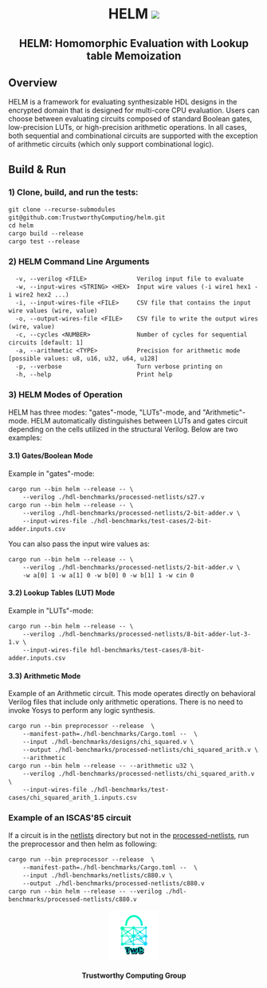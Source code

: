 <h1 align="center">HELM <a href="https://github.com/jimouris/helm/blob/main/LICENSE"><img src="https://img.shields.io/badge/license-MIT-blue.svg"></a> </h1>

<h2 align="center">HELM: Homomorphic Evaluation with Lookup table Memoization</h2>


## Overview
HELM is a framework for evaluating synthesizable HDL designs in the encrypted
domain that is designed for multi-core CPU evaluation. Users can choose between
evaluating circuits composed of standard Boolean gates, low-precision LUTs, or
high-precision arithmetic operations. 
In all cases, both sequential and combinational circuits are supported with the
exception of arithmetic circuits (which only support combinational logic).

## Build & Run

### 1) Clone, build, and run the tests:
```shell
git clone --recurse-submodules git@github.com:TrustworthyComputing/helm.git
cd helm
cargo build --release
cargo test --release
```

### 2) HELM Command Line Arguments
```shell
  -v, --verilog <FILE>              Verilog input file to evaluate
  -w, --input-wires <STRING> <HEX>  Input wire values (-i wire1 hex1 -i wire2 hex2 ...)
  -i, --input-wires-file <FILE>     CSV file that contains the input wire values (wire, value)
  -o, --output-wires-file <FILE>    CSV file to write the output wires (wire, value)
  -c, --cycles <NUMBER>             Number of cycles for sequential circuits [default: 1]
  -a, --arithmetic <TYPE>           Precision for arithmetic mode [possible values: u8, u16, u32, u64, u128]
  -p, --verbose                     Turn verbose printing on
  -h, --help                        Print help
```

### 3) HELM Modes of Operation

HELM has three modes: "gates"-mode, "LUTs"-mode, and "Arithmetic"-mode. HELM
automatically distinguishes between LUTs and gates circuit depending on the
cells utilized in the structural Verilog.
Below are two examples:


#### 3.1) Gates/Boolean Mode
Example in "gates"-mode:
```shell
cargo run --bin helm --release -- \
    --verilog ./hdl-benchmarks/processed-netlists/s27.v
cargo run --bin helm --release -- \
    --verilog ./hdl-benchmarks/processed-netlists/2-bit-adder.v \
    --input-wires-file ./hdl-benchmarks/test-cases/2-bit-adder.inputs.csv
```

You can also pass the input wire values as:
```shell
cargo run --bin helm --release -- \
    --verilog ./hdl-benchmarks/processed-netlists/2-bit-adder.v \
    -w a[0] 1 -w a[1] 0 -w b[0] 0 -w b[1] 1 -w cin 0 
```


#### 3.2) Lookup Tables (LUT) Mode
Example in "LUTs"-mode:
```shell
cargo run --bin helm --release -- \
    --verilog ./hdl-benchmarks/processed-netlists/8-bit-adder-lut-3-1.v \
    --input-wires-file hdl-benchmarks/test-cases/8-bit-adder.inputs.csv
```


#### 3.3) Arithmetic Mode
Example of an Arithmetic circuit.
This mode operates directly on behavioral Verilog files that include only
arithmetic operations. There is no need to invoke Yosys to perform any logic
synthesis.

```shell
cargo run --bin preprocessor --release  \
    --manifest-path=./hdl-benchmarks/Cargo.toml --  \
    --input ./hdl-benchmarks/designs/chi_squared.v \
    --output ./hdl-benchmarks/processed-netlists/chi_squared_arith.v \
    --arithmetic
cargo run --bin helm --release -- --arithmetic u32 \
    --verilog ./hdl-benchmarks/processed-netlists/chi_squared_arith.v \
    --input-wires-file ./hdl-benchmarks/test-cases/chi_squared_arith_1.inputs.csv
```


### Example of an ISCAS'85 circuit
If a circuit is in the [netlists](./hdl-benchmarks/netlists/) directory but not
in the [processed-netlists](./hdl-benchmarks/processed-netlists/), run the
preprocessor and then helm as following:

```shell
cargo run --bin preprocessor --release  \
    --manifest-path=./hdl-benchmarks/Cargo.toml --  \
    --input ./hdl-benchmarks/netlists/c880.v \
    --output ./hdl-benchmarks/processed-netlists/c880.v
cargo run --bin helm --release -- --verilog ./hdl-benchmarks/processed-netlists/c880.v
```

<p align="center">
    <img src="./logos/twc.png" height="20%" width="20%">
</p>
<h4 align="center">Trustworthy Computing Group</h4>
